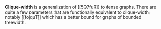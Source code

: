**Clique-width** is a generalization of [[5Q7fuR]] to dense graphs.
There are quite a few parameters that are functionally equivalent to cilque-width; notably [[fojquT]] which has a better bound for graphs of bounded treewidth.

